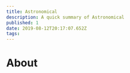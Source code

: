 ```yaml
---
title: Astronomical
description: A quick summary of Astronomical
published: 1
date: 2019-08-12T20:17:07.652Z
tags: 
---
```


# About
